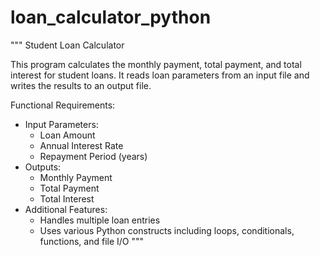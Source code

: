 # loan_calculator_python
"""
Student Loan Calculator

This program calculates the monthly payment, total payment, and total interest for student loans.
It reads loan parameters from an input file and writes the results to an output file.

Functional Requirements:
- Input Parameters:
  - Loan Amount
  - Annual Interest Rate
  - Repayment Period (years)
- Outputs:
  - Monthly Payment
  - Total Payment
  - Total Interest
- Additional Features:
  - Handles multiple loan entries
  - Uses various Python constructs including loops, conditionals, functions, and file I/O
"""
